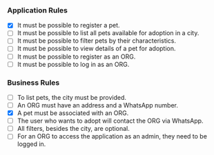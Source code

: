 ### Application Rules

- [x] It must be possible to register a pet.
- [ ] It must be possible to list all pets available for adoption in a city.
- [ ] It must be possible to filter pets by their characteristics.
- [ ] It must be possible to view details of a pet for adoption.
- [ ] It must be possible to register as an ORG.
- [ ] It must be possible to log in as an ORG.

### Business Rules

- [ ] To list pets, the city must be provided.
- [ ] An ORG must have an address and a WhatsApp number.
- [x] A pet must be associated with an ORG.
- [ ] The user who wants to adopt will contact the ORG via WhatsApp.
- [ ] All filters, besides the city, are optional.
- [ ] For an ORG to access the application as an admin, they need to be logged in.
